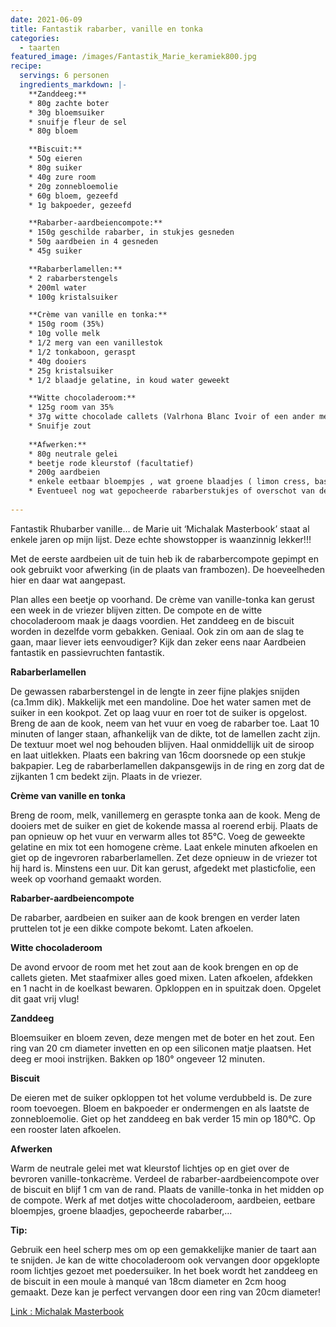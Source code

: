 ```yaml
---
date: 2021-06-09
title: Fantastik rabarber, vanille en tonka
categories:
  - taarten
featured_image: /images/Fantastik_Marie_keramiek800.jpg
recipe:
  servings: 6 personen
  ingredients_markdown: |-
    **Zanddeeg:**    * 80g zachte boter    * 30g bloemsuiker    * snuifje fleur de sel    * 80g bloem    **Biscuit:**    * 5Og eieren
    * 80g suiker    * 40g zure room    * 20g zonnebloemolie    * 60g bloem, gezeefd    * 1g bakpoeder, gezeefd

    **Rabarber-aardbeiencompote:**
    * 150g geschilde rabarber, in stukjes gesneden
    * 50g aardbeien in 4 gesneden
    * 45g suiker

    **Rabarberlamellen:**
    * 2 rabarberstengels
    * 200ml water
    * 100g kristalsuiker

    **Crème van vanille en tonka:**
    * 150g room (35%)
    * 10g volle melk
    * 1/2 merg van een vanillestok
    * 1/2 tonkaboon, geraspt
    * 40g dooiers
    * 25g kristalsuiker
    * 1/2 blaadje gelatine, in koud water geweekt

    **Witte chocoladeroom:**    * 125g room van 35%    * 37g witte chocolade callets (Valrhona Blanc Ivoir of een ander merk)    * Snuifje zout     **Afwerken:**
    * 80g neutrale gelei
    * beetje rode kleurstof (facultatief)
    * 200g aardbeien
    * enkele eetbaar bloempjes , wat groene blaadjes ( limon cress, basilicum…)
    * Eventueel nog wat gepocheerde rabarberstukjes of overschot van de lamellen.
     
---
```

Fantastik Rhubarber vanille… de Marie uit ‘Michalak Masterbook’ staat al enkele jaren op mijn lijst. 
Deze echte showstopper is waanzinnig lekker!!!

Met de eerste aardbeien uit de tuin heb ik de rabarbercompote gepimpt en ook gebruikt  voor afwerking (in de plaats van frambozen).
De hoeveelheden hier en daar wat aangepast.

Plan alles een beetje op voorhand. 
De crème van vanille-tonka kan gerust een week in de vriezer blijven zitten.
De compote en de witte chocoladeroom maak je daags voordien.
Het zanddeeg en de biscuit worden in dezelfde vorm gebakken.
Geniaal.
Ook zin om aan de slag te gaan, maar liever iets eenvoudiger? Kijk dan zeker eens naar Aardbeien fantastik en passievruchten fantastik.


<!--more-->

**Rabarberlamellen**

De gewassen rabarberstengel in de lengte in zeer fijne plakjes snijden (ca.1mm dik). Makkelijk met een mandoline.
Doe het water samen met de suiker in een kookpot. Zet op laag vuur en roer tot de suiker is opgelost. Breng de aan de kook, neem van het vuur en voeg de rabarber toe. Laat 10 minuten of langer staan, afhankelijk van de dikte, tot de lamellen zacht zijn. De textuur moet wel nog behouden blijven. Haal onmiddellijk uit de siroop en laat uitlekken.
Plaats een bakring van 16cm doorsnede op een stukje bakpapier.
Leg de rabarberlamellen dakpansgewijs in de ring en zorg dat de zijkanten 1 cm bedekt zijn.
Plaats in de vriezer.

**Crème van vanille en tonka**

Breng de room, melk, vanillemerg en geraspte tonka aan de kook.
Meng de dooiers met de suiker en giet de kokende massa al roerend erbij.
Plaats de pan opnieuw op het vuur en verwarm alles tot 85°C.
Voeg de geweekte gelatine en mix tot een homogene crème.
Laat enkele minuten afkoelen en giet op de ingevroren rabarberlamellen.
Zet deze opnieuw in de vriezer tot hij hard is. Minstens een uur. Dit kan gerust, afgedekt met plasticfolie, een week op voorhand gemaakt worden.

**Rabarber-aardbeiencompote**

De rabarber, aardbeien en suiker aan de kook brengen en verder laten pruttelen tot je een dikke compote bekomt. Laten afkoelen.

**Witte chocoladeroom**

De avond  ervoor de room met het zout aan de kook brengen en op de callets gieten. Met staafmixer alles goed mixen. Laten afkoelen, afdekken en 1 nacht in de koelkast bewaren. Opkloppen en in spuitzak doen. Opgelet dit gaat vrij vlug!
**Zanddeeg**Bloemsuiker en bloem zeven, deze mengen met de boter en het zout. Een ring van 20 cm diameter invetten en op een siliconen matje plaatsen. Het deeg er mooi instrijken. Bakken op 180° ongeveer 12 minuten.

**Biscuit** De eieren met de suiker opkloppen tot het volume verdubbeld is. De zure room toevoegen. Bloem  en bakpoeder er ondermengen en als laatste de zonnebloemolie.Giet op  het zanddeeg en bak verder 15 min op 180°C. Op een rooster laten afkoelen.

**Afwerken**

Warm de neutrale gelei met wat kleurstof lichtjes op en giet over de bevroren vanille-tonkacrème.
Verdeel de rabarber-aardbeiencompote over de biscuit en blijf 1 cm van de rand.
Plaats de vanille-tonka in het midden op de compote.
Werk af met dotjes witte chocoladeroom, aardbeien, eetbare bloempjes, groene blaadjes, gepocheerde rabarber,…

<b>Tip: </b>

Gebruik een heel scherp mes om op een gemakkelijke manier de taart aan te snijden.
Je kan de witte chocoladeroom ook vervangen door opgeklopte room lichtjes gezoet met poedersuiker.
In het boek wordt het zanddeeg en de biscuit in een moule à manqué van 18cm diameter en 2cm hoog gemaakt.
Deze kan je perfect vervangen door een ring van 20cm diameter!

[Link : Michalak Masterbook](https://www.standaardboekhandel.be/seo/nl/boeken/kookboeken/9782841237371/christophe-michalak/michalak-masterbook)


